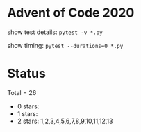 Advent of Code 2020
===================

show test details:
```pytest -v *.py```

show timing:
```pytest --durations=0 *.py```

Status
======

Total = 26

- 0 stars: 
- 1 stars: 
- 2 stars: 1,2,3,4,5,6,7,8,9,10,11,12,13